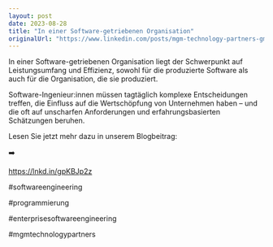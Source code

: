 ```yaml
---
layout: post
date: 2023-08-28
title: "In einer Software-getriebenen Organisation"
originalUrl: "https://www.linkedin.com/posts/mgm-technology-partners-gmbh_die-prinzipien-des-enterprise-software-engineerings-activity-7095282626546069504-NuUb?utm_source=share&utm_medium=member_desktop"
---
```


In einer Software-getriebenen Organisation liegt der Schwerpunkt auf Leistungsumfang und Effizienz, sowohl für die produzierte Software als auch für die Organisation, die sie produziert.

Software-Ingenieur:innen müssen tagtäglich komplexe Entscheidungen treffen, die Einfluss auf die Wertschöpfung von Unternehmen haben – und die oft auf unscharfen Anforderungen und erfahrungsbasierten Schätzungen beruhen.

Lesen Sie jetzt mehr dazu in unserem Blogbeitrag:

➡️

https://lnkd.in/gpKBJp2z

#softwareengineering

#programmierung

#enterprisesoftwareengineering

#mgmtechnologypartners